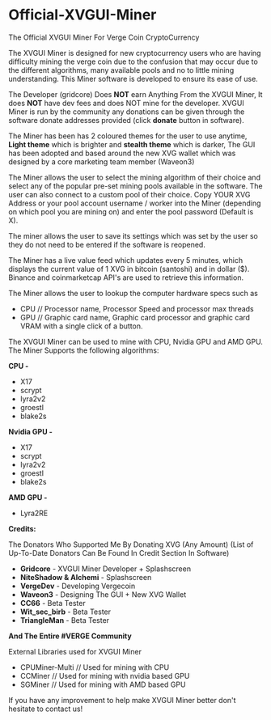 # Official-XVGUI-Miner
The Official XVGUI Miner For Verge Coin CryptoCurrency

The XVGUI Miner is designed for new cryptocurrency users who are having difficulty mining the verge coin due to the confusion that may occur due to the different algorithms, many available pools and no to little mining understanding. This Miner software is developed to ensure its ease of use.

The Developer (gridcore) Does **NOT** earn Anything From the XVGUI Miner, It does **NOT** have dev fees and does NOT mine for the developer. XVGUI Miner is run by the community any donations can be given through the software donate addresses provided (click **donate** button in software).

The Miner has been has 2 coloured themes for the user to use anytime, **Light theme** which is brighter and **stealth theme** which is darker, The GUI has been adopted and based around the new XVG wallet which was designed by a core marketing team member (Waveon3)

The Miner allows the user to select the mining algorithm of their choice and select any of the popular pre-set mining pools available in the software. The user can also connect to a custom pool of their choice. Copy YOUR XVG Address or your pool account username / worker into the Miner (depending on which pool you are mining on) and enter the pool password (Default is X).

The miner allows the user to save its settings which was set by the user so they do not need to be entered if the software is reopened.

The Miner has a live value feed which updates every 5 minutes, which displays the current value of 1 XVG in bitcoin (santoshi) and in dollar ($). Binance and coinmarketcap API's are used to retrieve this information.

The Miner allows the user to lookup the computer hardware specs such as 
- CPU // Processor name, Processor Speed and processor max threads
- GPU // Graphic card name, Graphic card processor and graphic card VRAM
with a single click of a button.

The XVGUI Miner can be used to mine with CPU, Nvidia GPU and AMD GPU.
The Miner Supports the following algorithms:

**CPU -**
- X17
- scrypt
- lyra2v2
- groestl
- blake2s

**Nvidia GPU -** 
- X17
- scrypt
- lyra2v2
- groestl
- blake2s

**AMD GPU -**
- Lyra2RE

**Credits:**

The Donators Who Supported Me By Donating XVG (Any Amount)
(List of Up-To-Date Donators Can Be Found In Credit Section In Software)

- **Gridcore** - XVGUI Miner Developer + Splashscreen
- **NiteShadow & Alchemi** - Splashscreen
- **VergeDev** - Developing Vergecoin
- **Waveon3** - Designing The GUI + New XVG Wallet
- **CC66** - Beta Tester
- **Wit_sec_birb** - Beta Tester
- **TriangleMan** - Beta Tester

**And The Entire #VERGE Community**

External Libraries used for XVGUI Miner

- CPUMiner-Multi // Used for mining with CPU
- CCMiner // Used for mining with nvidia based GPU
- SGMiner // Used for mining with AMD based GPU

If you have any improvement to help make XVGUI Miner better don't hesitate to contact us!
